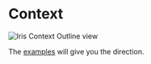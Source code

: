 # Context

![Iris Context Outline view](http://iris-go.com/assets/ctx_full.png)


The [examples](https://github.com/iris-contrib/examples) will give you the direction.